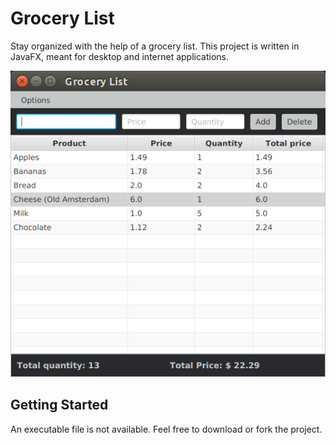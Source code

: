 # Grocery List

Stay organized with the help of a grocery list.
This project is written in JavaFX, meant for desktop and internet applications.

![alt text](https://github.com/PeterVuyk/GroceryList/blob/master/grocery_list_screenshot.png)	

## Getting Started

An executable file is not available. Feel free to download or fork the project.
